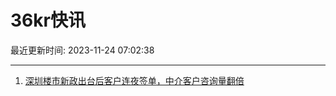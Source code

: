 # 36kr快讯

最近更新时间: 2023-11-24 07:02:38

--- 
1. [深圳楼市新政出台后客户连夜签单，中介客户咨询量翻倍](https://www.36kr.com/newsflashes/2531465786811909) 
